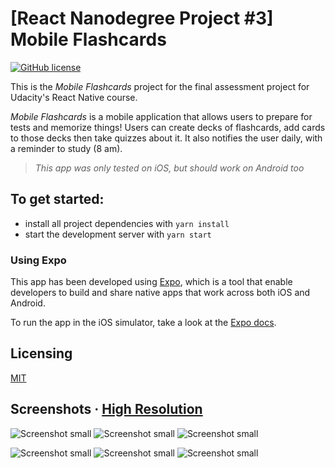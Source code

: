 # [React Nanodegree Project #3] Mobile Flashcards

[![GitHub license](https://img.shields.io/badge/license-MIT-blue.svg)](https://github.com/tschleuss/mobile-flashcards/blob/master/LICENSE)

This is the _Mobile Flashcards_ project for the final assessment project for Udacity's React Native course. 

_Mobile Flashcards_ is a mobile application that allows users to prepare for tests and memorize things! Users can create decks of flashcards, add cards to those decks then take quizzes about it. It also notifies the user daily, with a reminder to study (8 am).

> *This app was only tested on iOS, but should work on Android too*

## To get started:

* install all project dependencies with `yarn install`
* start the development server with `yarn start`

### Using Expo

This app has been developed using [Expo](https://expo.io/), which is a tool that enable developers to build and share native apps that work across both iOS and Android.

To run the app in the iOS simulator, take a look at the [Expo docs](https://docs.expo.io/versions/latest/introduction/installation.html#ios-simulator).

## Licensing

[MIT](./LICENSE)

## Screenshots &middot; [High Resolution](https://imgur.com/a/c7eXH)

![Screenshot small](https://i.imgur.com/JQFeMNo.png "Screenshot small")
![Screenshot small](https://i.imgur.com/cjKXrTc.png "Screenshot small")
![Screenshot small](https://i.imgur.com/TarYPnZ.png "Screenshot small")


![Screenshot small](https://i.imgur.com/YBLICCJ.png "Screenshot small")
![Screenshot small](https://i.imgur.com/yVsiDcf.png "Screenshot small")
![Screenshot small](https://i.imgur.com/1rTr961.png "Screenshot small")
